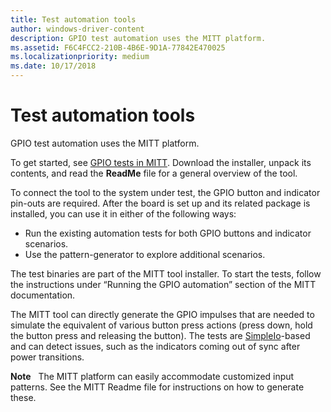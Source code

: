 ```yaml
---
title: Test automation tools
author: windows-driver-content
description: GPIO test automation uses the MITT platform.
ms.assetid: F6C4FCC2-210B-4B6E-9D1A-77842E470025
ms.localizationpriority: medium
ms.date: 10/17/2018
---
```


# Test automation tools


GPIO test automation uses the MITT platform.

To get started, see [GPIO tests in MITT](https://msdn.microsoft.com/library/windows/hardware/dn919780). Download the installer, unpack its contents, and read the **ReadMe** file for a general overview of the tool.

To connect the tool to the system under test, the GPIO button and indicator pin-outs are required. After the board is set up and its related package is installed, you can use it in either of the following ways:

-   Run the existing automation tests for both GPIO buttons and indicator scenarios.
-   Use the pattern-generator to explore additional scenarios.

The test binaries are part of the MITT tool installer. To start the tests, follow the instructions under “Running the GPIO automation” section of the MITT documentation.

The MITT tool can directly generate the GPIO impulses that are needed to simulate the equivalent of various button press actions (press down, hold the button press and releasing the button). The tests are [SimpleIo](http://go.microsoft.com/fwlink/p/?linkid=296486)-based and can detect issues, such as the indicators coming out of sync after power transitions.

**Note**  
The MITT platform can easily accommodate customized input patterns. See the MITT Readme file for instructions on how to generate these.

 

 

 




